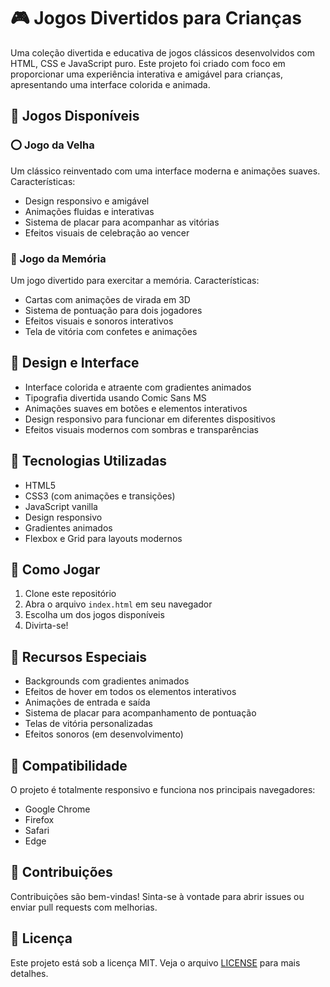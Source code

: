 # 🎮 Jogos Divertidos para Crianças

Uma coleção divertida e educativa de jogos clássicos desenvolvidos com HTML, CSS e JavaScript puro. Este projeto foi criado com foco em proporcionar uma experiência interativa e amigável para crianças, apresentando uma interface colorida e animada.

## 🎯 Jogos Disponíveis

### ⭕ Jogo da Velha
Um clássico reinventado com uma interface moderna e animações suaves. Características:
- Design responsivo e amigável
- Animações fluidas e interativas
- Sistema de placar para acompanhar as vitórias
- Efeitos visuais de celebração ao vencer

### 🧩 Jogo da Memória
Um jogo divertido para exercitar a memória. Características:
- Cartas com animações de virada em 3D
- Sistema de pontuação para dois jogadores
- Efeitos visuais e sonoros interativos
- Tela de vitória com confetes e animações

## 🎨 Design e Interface

- Interface colorida e atraente com gradientes animados
- Tipografia divertida usando Comic Sans MS
- Animações suaves em botões e elementos interativos
- Design responsivo para funcionar em diferentes dispositivos
- Efeitos visuais modernos com sombras e transparências

## 🚀 Tecnologias Utilizadas

- HTML5
- CSS3 (com animações e transições)
- JavaScript vanilla
- Design responsivo
- Gradientes animados
- Flexbox e Grid para layouts modernos

## 🎯 Como Jogar

1. Clone este repositório
2. Abra o arquivo `index.html` em seu navegador
3. Escolha um dos jogos disponíveis
4. Divirta-se!

## 🌟 Recursos Especiais

- Backgrounds com gradientes animados
- Efeitos de hover em todos os elementos interativos
- Animações de entrada e saída
- Sistema de placar para acompanhamento de pontuação
- Telas de vitória personalizadas
- Efeitos sonoros (em desenvolvimento)

## 📱 Compatibilidade

O projeto é totalmente responsivo e funciona nos principais navegadores:
- Google Chrome
- Firefox
- Safari
- Edge

## 🤝 Contribuições

Contribuições são bem-vindas! Sinta-se à vontade para abrir issues ou enviar pull requests com melhorias.

## 📄 Licença

Este projeto está sob a licença MIT. Veja o arquivo [LICENSE](LICENSE) para mais detalhes.
